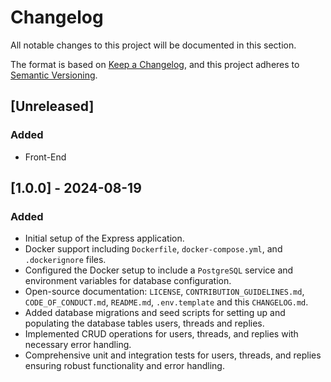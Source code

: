 # Changelog

All notable changes to this project will be documented in this section.

The format is based on [Keep a Changelog](https://keepachangelog.com/en/1.0.0/), and this project adheres to [Semantic Versioning](https://semver.org/spec/v2.0.0.html).

## [Unreleased]

### Added

- Front-End

## [1.0.0] - 2024-08-19

### Added

- Initial setup of the Express application.
- Docker support including `Dockerfile`, `docker-compose.yml`, and `.dockerignore` files.
- Configured the Docker setup to include a `PostgreSQL` service and environment variables for database configuration.
- Open-source documentation: `LICENSE`, `CONTRIBUTION_GUIDELINES.md`, `CODE_OF_CONDUCT.md`, `README.md`, `.env.template` and this `CHANGELOG.md`.
- Added database migrations and seed scripts for setting up and populating the database tables users, threads and replies.
- Implemented CRUD operations for users, threads, and replies with necessary error handling.
- Comprehensive unit and integration tests for users, threads, and replies ensuring robust functionality and error handling.

